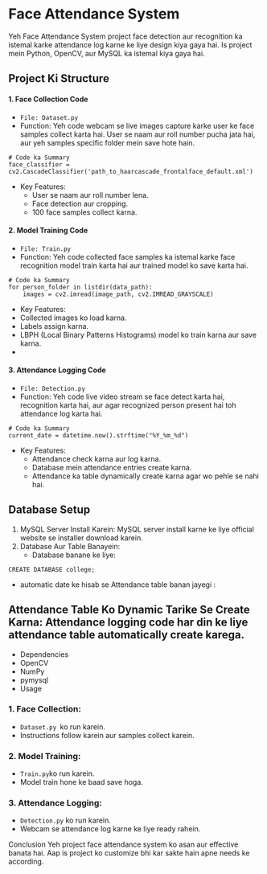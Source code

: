 ﻿# Face Attendance System
Yeh Face Attendance System project face detection aur recognition ka istemal karke attendance log karne ke liye design kiya gaya hai. Is project mein Python, OpenCV, aur MySQL ka istemal kiya gaya hai.

## Project Ki Structure
#### 1. Face Collection Code

- ```File: Dataset.py```
- Function: Yeh code webcam se live images capture karke user ke face samples collect karta hai. User se naam aur roll number pucha jata hai, aur yeh samples specific folder mein save hote hain.


````
# Code ka Summary
face_classifier = cv2.CascadeClassifier('path_to_haarcascade_frontalface_default.xml')
````
- Key Features:
  - User se naam aur roll number lena.
  - Face detection aur cropping.
  - 100 face samples collect karna.
    
#### 2. Model Training Code

- ```File: Train.py```
- Function: Yeh code collected face samples ka istemal karke face recognition model train karta hai aur trained model ko save karta hai.
  
```
# Code ka Summary
for person_folder in listdir(data_path):
    images = cv2.imread(image_path, cv2.IMREAD_GRAYSCALE)
```
- Key Features:
 - Collected images ko load karna.
 - Labels assign karna.
 - LBPH (Local Binary Patterns Histograms) model ko train karna aur save karna.
 - 

#### 3. Attendance Logging Code

- ```File: Detection.py```
- Function: Yeh code live video stream se face detect karta hai, recognition karta hai, aur agar recognized person present hai toh attendance log karta hai.

```
# Code ka Summary
current_date = datetime.now().strftime("%Y_%m_%d")
```
- Key Features:
  - Attendance check karna aur log karna.
  - Database mein attendance entries create karna.
  - Attendance ka table dynamically create karna agar wo pehle se nahi hai.
 
  
## Database Setup
1. MySQL Server Install Karein: MySQL server install karne ke liye official website se installer download karein.
2. Database Aur Table Banayein:
   - Database banane ke liye:
```
CREATE DATABASE college;

```
  - automatic date ke hisab se Attendance table banan jayegi :

## Attendance Table Ko Dynamic Tarike Se Create Karna: Attendance logging code har din ke liye attendance table automatically create karega.

- Dependencies
- OpenCV
- NumPy
- pymysql
- Usage

### 1. Face Collection:

   - ```Dataset.py ```ko run karein.
   - Instructions follow karein aur samples collect karein.
### 2. Model Training:

   - ```Train.py```ko run karein.
   - Model train hone ke baad save hoga.
### 3. Attendance Logging:

   - ```Detection.py``` ko run karein.
   - Webcam se attendance log karne ke liye ready rahein.
     
Conclusion
Yeh project face attendance system ko asan aur effective banata hai. Aap is project ko customize bhi kar sakte hain apne needs ke according.


